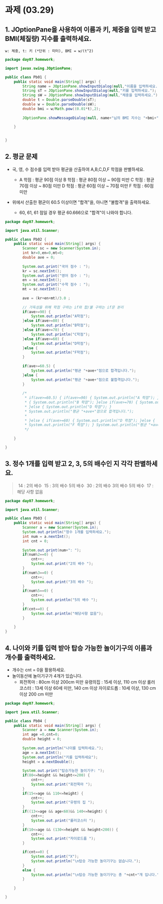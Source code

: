 # 과제 (03.29)

## 1. JOptionPane을 사용하여 이름과 키, 체중을 입력 받고 BMI(체질량) 지수를 출력하세요.
    w: 체중, t: 키 (*단위 : 미터), BMI = w/(t^2) 

```java
package day07.homework;

import javax.swing.JOptionPane;

public class Pb01 {
	public static void main(String[] args) {
		String name = JOptionPane.showInputDialog(null,"이름을 입력하세요.");
		String sT = JOptionPane.showInputDialog(null,"키를 입력하세요.");
		String sW = JOptionPane.showInputDialog(null,"체중을 입력하세요.");
		double t = Double.parseDouble(sT);
		double w = Double.parseDouble(sW);
		double bmi = w/Math.pow((0.01*t),2);
		
		JOptionPane.showMessageDialog(null, name+"님의 BMI 지수는 "+bmi+"입니다.");
		
	}
	

}
```



## 2. 평균 문제

- 국, 영, 수 점수를 입력 받아 평균을 산출하여 A,B,C,D,F 학점을 판별하세요.
  - A 학점 : 평균 90점 이상
    B 학점 : 평균 80점 이상 ~ 90점 미만
    C 학점 : 평균 70점 이상 ~ 80점 미만
    D 학점 : 평균 60점 이상 ~ 70점 미만
    F 학점 : 60점 미만

- 위에서 산출한 평균이 60.5 이상이면 "합격"을, 아니면 "불합격"을 출력하세요.
  - 60, 61, 61 점일 경우 평균 60.666으로 "합격"이 나와야 합니다. 

```java
package day07.homework;

import java.util.Scanner;

public class Pb02 {
	public static void main(String[] args) {
		Scanner sc = new Scanner(System.in);
		int kr=0,en=0,mt=0;
		double ave = 0;
		
		System.out.print("국어 점수 : ");
		kr = sc.nextInt();
		System.out.print("영어 점수 : ");
		en = sc.nextInt();
		System.out.print("수학 점수 : ");
		mt = sc.nextInt();
		
		ave = (kr+en+mt)/3.0 ;
		
		// 가독성을 위해 학점 구하는 if와 합/불 구하는 if문 분리
		if(ave>=90) {
			System.out.println("A학점");
		}else if(ave>=80) {
			System.out.println("B학점");
		}else if(ave>=70) {
			System.out.println("C학점");
		}else if(ave>=60) {
			System.out.println("D학점");
		}else {
			System.out.println("F학점");
		}
		
		if(ave>=60.5) {
			System.out.println("평균 "+ave+"점으로 합격입니다.");
		}else {
			System.out.println("평균 "+ave+"점으로 불합격입니다.");
		}
		
		/* 
		 * if(ave>=60.5) { if(ave>=90) { System.out.println("A 학점"); } else if(ave>=80)
		 * { System.out.println("B 학점"); }else if(ave>=70) { System.out.println("C 학점");
		 * }else { System.out.println("D 학점"); }
		 * System.out.println("평균 "+ave+"점으로 합격입니다.");
		 * 
		 * }else { if(ave>=60) { System.out.println("D 학점"); }else {
		 * System.out.println("F 학점"); } System.out.println("평균 "+ave+"점으로 불합격입니다."); }
		 */
	
	}

}
```

## 

## 3.  정수 1개를 입력 받고 2, 3, 5의 배수인 지 각각 판별하세요.

> ​	14 : 2의 배수
> ​    15 : 3의 배수 5의 배수
> ​    30 : 2의 배수 3의 배수 5의 배수
> ​    17 : 해당 사항 없음

```java
package day07.homework;

import java.util.Scanner;

public class Pb03 {
	public static void main(String[] args) {
		Scanner a = new Scanner(System.in);
		System.out.println("정수 1개를 입력하세요.");
		int num = a.nextInt();
		int cnt = 0;
		
		System.out.print(num+": ");
		if(num%2==0) {
			cnt++;
			System.out.print("2의 배수 ");
		}
		if(num%3==0) {
			cnt++;
			System.out.print("3의 배수 ");
		}
		if(num%5==0) {
			cnt++;
			System.out.println("5의 배수 ");
		}
		if(cnt==0) {
			System.out.println("해당사항 없음");
		}
		
	}
}
```



## 4. 나이와 키를 입력 받아 탑승 가능한 놀이기구의 이름과 개수를 출력하세요.

- 개수는 cnt = 0을 활용하세요.
- 놀이동산에 놀이기구가 4개가 있습니다.
  - 회전목마 : 80cm 이상 200cm 미만
    유령의집 : 15세 이상, 110 cm 이상
    롤러코스터 : 13세 이상 60세 미만, 140 cm 이상
    자이로드롭 : 10세 이상, 130 cm 이상 200 cm 미만

```java
package day07.homework;

import java.util.Scanner;

public class Pb04 {
	public static void main(String[] args) {
		Scanner a = new Scanner(System.in);
		int age =0,cnt=0;
		double height = 0;
		
		System.out.println("나이를 입력하세요.");
		age = a.nextInt();
		System.out.println("키를 입력하세요");
		height = a.nextDouble();
		
		System.out.print("탑승가능한 놀이기구: ");
		if(80<=height && height<=200) {
			cnt++;
			System.out.print("회전목마 ");
		}
		if(15<=age && 110<=height) {
			cnt++;
			System.out.print("유령의 집 ");
		}
		if((13<=age && age<60)&& 140<=height) {
			cnt++;
			System.out.print("롤러코스터 ");
		}
		if(10<=age && (130<=height && height<200)) {
			cnt++;
			System.out.print("자이로드롭 ");
		}

		if(cnt==0) {
			System.out.print("X");
			System.out.println("\n탑승 가능한 놀이기구는 없습니다.");
		}
		else {
			System.out.println("\n탑승 가능한 놀이기구는 총 "+cnt+"개 입니다.");
		}
		
	}

}
```

